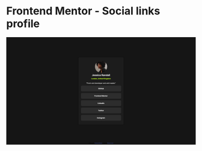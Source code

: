 # Frontend Mentor - Social links profile

![Design preview for the Social links profile coding challenge](./assets/images/Social_Media.png)

